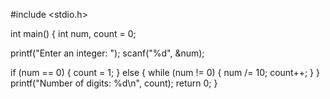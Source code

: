 #include <stdio.h>

int main() {
  int num, count = 0;

  printf("Enter an integer: ");
  scanf("%d", &num);

  if (num == 0) {
    count = 1;
  } else {
    while (num != 0) {
      num /= 10;
      count++;
    }
  }
  printf("Number of digits: %d\n", count);
  return 0;
}
